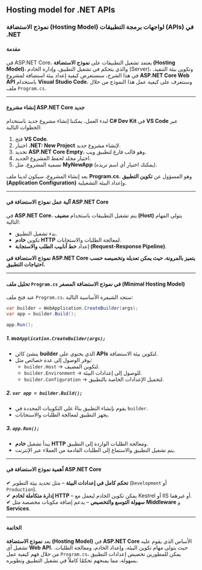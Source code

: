 ## Hosting model for .NET APIs

### **نموذج الاستضافة (Hosting Model) لواجهات برمجة التطبيقات (APIs) في .NET**  

#### **مقدمة**  
في ASP.NET Core، يعتمد تشغيل التطبيقات على **نموذج الاستضافة (Hosting Model)**، والذي يتحكم في تشغيل التطبيق، وإدارة الخادم (Server)، وتكوين بيئة التنفيذ. في هذا الشرح، سنستعرض كيفية إعداد بيئة استضافة لمشروع **ASP.NET Core Web API** باستخدام **Visual Studio Code**، وسنتعرف على كيفية عمل هذا النموذج من خلال ملف `Program.cs`.

---

#### **إنشاء مشروع ASP.NET Core جديد**  
لبدء العمل، يمكننا إنشاء مشروع جديد باستخدام **C# Dev Kit** في **VS Code** عبر الخطوات التالية:  
1. فتح **VS Code**.  
2. اختيار **.NET: New Project** لإنشاء مشروع جديد.  
3. تحديد **ASP.NET Core Empty**، وهو قالب فارغ لتطبيق ويب.  
4. اختيار مجلد لحفظ المشروع الجديد.  
5. تسمية المشروع، مثل **MyNewApp** (يمكنك اختيار أي اسم تريده).  

بعد إنشاء المشروع، سيكون لدينا ملف **Program.cs**، وهو المسؤول عن **تكوين التطبيق (Application Configuration)** وإعداد البيئة التشغيلية.

---

#### **آلية عمل نموذج الاستضافة في ASP.NET Core**  
في **ASP.NET Core**، يتم تشغيل التطبيقات باستخدام **مضيف (Host)** يتولى المهام التالية:  
- بدء تشغيل التطبيق.  
- تكوين **خادم HTTP** لمعالجة الطلبات والاستجابات.  
- إعداد **خط أنابيب الطلب والاستجابة (Request-Response Pipeline)**.  

**نموذج الاستضافة في ASP.NET Core يتميز بالمرونة، حيث يمكن تعديله وتخصيصه حسب احتياجات التطبيق.**  

---

#### **تحليل ملف `Program.cs` في نموذج الاستضافة المصغر (Minimal Hosting Model)**  
عند فتح ملف `Program.cs`، ستجد الشيفرة الأساسية التالية:

```csharp
var builder = WebApplication.CreateBuilder(args);
var app = builder.Build();

app.Run();
```

##### **1. `WebApplication.CreateBuilder(args);`**  
- ينشئ كائن **builder** الذي يحتوي على **APIs** لتكوين بيئة الاستضافة.  
- يوفر الوصول إلى عدة خصائص مثل:
  - `builder.Host` → لتكوين المضيف.
  - `builder.Environment` → للوصول إلى إعدادات البيئة.
  - `builder.Configuration` → لتحميل الإعدادات الخاصة بالتطبيق.  

##### **2. `var app = builder.Build();`**  
- يقوم بإنشاء التطبيق بناءً على التكوينات المحددة في `builder`.  
- يجهز التطبيق لمعالجة الطلبات والاستجابات.  

##### **3. `app.Run();`**  
- يبدأ تشغيل **خادم HTTP** ومعالجة الطلبات الواردة إلى التطبيق.  
- يتم تشغيل التطبيق والاستماع إلى الطلبات القادمة من العملاء عبر الإنترنت.  

---

#### **أهمية نموذج الاستضافة في ASP.NET Core**  
✔ **تحكم كامل في إعدادات البيئة** – مثل تحديد بيئة التطوير (`Development` أو `Production`).  
✔ **إدارة متكاملة لخادم HTTP** – يمكن تكوين الخادم ليعمل مع Kestrel أو IIS أو غيرهما.  
✔ **سهولة التوسع والتخصيص** – يدعم إضافة مكونات مخصصة مثل **Middleware** و **Services**.  

---

#### **الخاتمة**  
يعد **نموذج الاستضافة (Hosting Model)** في **ASP.NET Core** الأساس الذي يقوم عليه تشغيل أي **Web API**، حيث يتولى مهام تكوين البيئة، وإعداد الخادم، ومعالجة الطلبات. من خلال فهم كيفية عمل `Program.cs`، يمكن للمطورين تخصيص إعدادات التطبيق بسهولة، مما يمنحهم تحكمًا كاملاً في تشغيل التطبيق وتطويره.